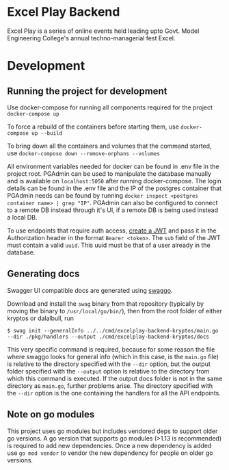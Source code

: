 # Excel Play Backend

Excel Play is a series of online events held leading upto Govt. Model Engineering College's annual techno-managerial fest Excel.

# Development

## Running the project for development

Use docker-compose for running all components required for the project
`docker-compose up`

To force a rebuild of the containers before starting them, use
`docker-compose up --build`

To bring down all the containers and volumes that the command started, use
`docker-compose down --remove-orphans --volumes`

All environment variables needed for docker can be found in .env file in the project root.
PGAdmin can be used to manipulate the database manually and is available on `localhost:5050` after running docker-compose. The login details can be found in the .env file and the IP of the postgres container that PGAdmin needs can be found by running `docker inspect <postgres container name> | grep "IP"`. PGAdmin can also be configured to connect to a remote DB instead through it's UI, if a remote DB is being used instead a local DB.

To use endpoints that require auth access, [create a JWT](http://jwtbuilder.jamiekurtz.com/) and pass it in the Authorization header in the format `Bearer <token>`. The `sub` field of the JWT must contain a valid `uuid`. This uuid must be that of a user already in the database.

## Generating docs

Swagger UI compatible docs are generated using [swaggo](https://github.com/swaggo/swag).

Download and install the `swag` binary from that repository (typically by moving the binary to `/usr/local/go/bin/`), then from the root folder of either kryptos or dalalbull, run

```shell
$ swag init --generalInfo ../../cmd/excelplay-backend-kryptos/main.go --dir ./pkg/handlers --output ./cmd/excelplay-backend-kryptos/docs
```

This very specific command is required, because for some reason the file where swaggo looks for general info (which in this case, is the `main.go` file) is relative to the directory specified with the `--dir` option, but the output folder specified with the `--output` option is relative to the directory from which this command is executed. If the output docs folder is not in the same directory as `main.go`, further problems arise. The directory specified with the `--dir` option is the one containing the handlers for all the API endpoints.

## Note on go modules

This project uses go modules but includes vendored deps to support older go versions. A go version that supports go modules (>1.13 is recommended) is required to add new dependencies. Once a new dependency is added use `go mod vendor` to vendor the new dependency for people on older go versions.
